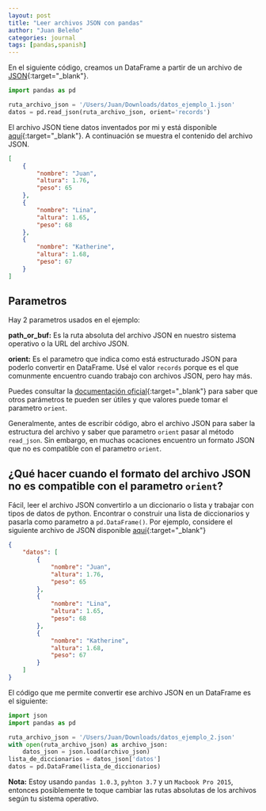 ```yaml
---
layout: post
title: "Leer archivos JSON con pandas"
author: "Juan Beleño"
categories: journal
tags: [pandas,spanish]
---
```


En el siguiente código, creamos un DataFrame a partir de un archivo de [JSON](https://www.json.org/json-es.html){:target="_blank"}.

```python
import pandas as pd

ruta_archivo_json = '/Users/Juan/Downloads/datos_ejemplo_1.json'
datos = pd.read_json(ruta_archivo_json, orient='records')
```

El archivo JSON tiene datos inventados por mi y está disponible [aquí](../assets/others/leer-un-archivo-json-en-pandas/datos_ejemplo_1.json){:target="_blank"}. A continuación se muestra el contenido del archivo JSON.

```json
[
    {
        "nombre": "Juan",
        "altura": 1.76,
        "peso": 65
    },
    {
        "nombre": "Lina",
        "altura": 1.65,
        "peso": 68
    },
    {
        "nombre": "Katherine",
        "altura": 1.68,
        "peso": 67
    }
]
```

## Parametros
Hay 2 parametros usados en el ejemplo:

**path_or_buf:** Es la ruta absoluta del archivo JSON en nuestro sistema operativo o la URL del archivo JSON.

**orient:** Es el parametro que indica como está estructurado JSON para poderlo convertir en DataFrame. Usé el valor `records` porque es el que comunmente encuentro cuando trabajo con archivos JSON, pero hay más.

Puedes consultar la [documentación oficial](https://pandas.pydata.org/pandas-docs/stable/reference/api/pandas.read_json.html){:target="_blank"} para saber que otros parámetros te pueden ser útiles y que valores puede tomar el parametro `orient`.

Generalmente, antes de escribir código, abro el archivo JSON para saber la estructura del archivo y saber que parametro `orient` pasar al método `read_json`. Sin embargo, en muchas ocaciones encuentro un formato JSON que no es compatible con el parametro `orient`.

## ¿Qué hacer cuando el formato del archivo JSON no es compatible con el parametro `orient`?

Fácil, leer el archivo JSON convertirlo a un diccionario o lista y trabajar con tipos de datos de python. Encontrar o construir una lista de diccionarios y pasarla como parametro a `pd.DataFrame()`. Por ejemplo, considere el siguiente archivo de JSON disponible [aquí](../assets/others/leer-un-archivo-json-en-pandas/datos_ejemplo_2.json){:target="_blank"}

```json
{
    "datos": [
        {
            "nombre": "Juan",
            "altura": 1.76,
            "peso": 65
        },
        {
            "nombre": "Lina",
            "altura": 1.65,
            "peso": 68
        },
        {
            "nombre": "Katherine",
            "altura": 1.68,
            "peso": 67
        }
    ]
}
```

El código que me permite convertir ese archivo JSON en un DataFrame es el siguiente:

```python
import json
import pandas as pd

ruta_archivo_json = '/Users/Juan/Downloads/datos_ejemplo_2.json'
with open(ruta_archivo_json) as archivo_json:
    datos_json = json.load(archivo_json)
lista_de_diccionarios = datos_json['datos']
datos = pd.DataFrame(lista_de_diccionarios)
```


**Nota:** Estoy usando `pandas 1.0.3`, `pyhton 3.7` y un `Macbook Pro 2015`, entonces posiblemente te toque cambiar las rutas absolutas de los archivos según tu sistema operativo.
